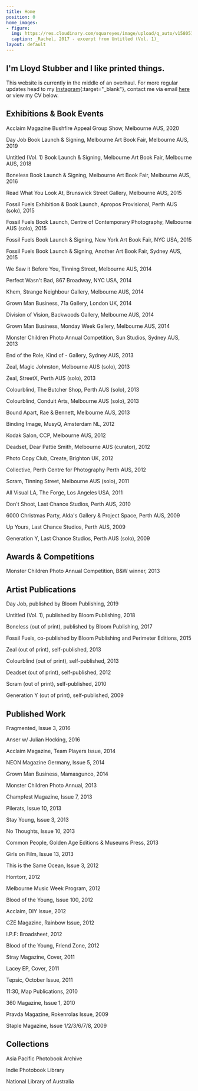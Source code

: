 ```yaml
---
title: Home
position: 0
home_images:
- figure: 
  img: https://res.cloudinary.com/squareyes/image/upload/q_auto/v1580517393/untitled_qdryl3.jpg
  caption: _Rachel, 2017 - excerpt from Untitled (Vol. 1)_
layout: default
---
```


## I'm Lloyd Stubber and I like printed things.

This website is currently in the middle of an overhaul. For more regular updates head to my [Instagram](https://www.instagram.com/lloydstubber){:target="\_blank"}, contact me via email [here](mailto:contact@lloydstubber.com) or view my CV below.

## Exhibitions & Book Events

Acclaim Magazine Bushfire Appeal Group Show, Melbourne AUS, 2020

Day Job Book Launch & Signing, Melbourne Art Book Fair, Melbourne AUS, 2019

Untitled (Vol. 1) Book Launch & Signing, Melbourne Art Book Fair, Melbourne AUS, 2018

Boneless Book Launch & Signing, Melbourne Art Book Fair, Melbourne AUS, 2016

Read What You Look At, Brunswick Street Gallery, Melbourne AUS, 2015

Fossil Fuels Exhibition & Book Launch, Apropos Provisional, Perth AUS (solo), 2015

Fossil Fuels Book Launch, Centre of Contemporary Photography, Melbourne AUS (solo), 2015

Fossil Fuels Book Launch & Signing, New York Art Book Fair, NYC USA, 2015

Fossil Fuels Book Launch & Signing, Another Art Book Fair, Sydney AUS, 2015

We Saw it Before You, Tinning Street, Melbourne AUS, 2014

Perfect Wasn't Bad, 867 Broadway, NYC USA, 2014

Khem, Strange Neighbour Gallery, Melbourne AUS, 2014

Grown Man Business, 71a Gallery, London UK, 2014

Division of Vision, Backwoods Gallery, Melbourne AUS, 2014

Grown Man Business, Monday Week Gallery, Melbourne AUS, 2014

Monster Children Photo Annual Competition, Sun Studios, Sydney AUS, 2013

End of the Role, Kind of - Gallery, Sydney AUS, 2013

Zeal, Magic Johnston, Melbourne AUS (solo), 2013

Zeal, StreetX, Perth AUS (solo), 2013

Colourblind, The Butcher Shop, Perth AUS (solo), 2013

Colourblind, Conduit Arts, Melbourne AUS (solo), 2013

Bound Apart, Rae & Bennett, Melbourne AUS, 2013

Binding Image, MusyQ, Amsterdam NL, 2012

Kodak Salon, CCP, Melbourne AUS, 2012

Deadset, Dear Pattie Smith, Melbourne AUS (curator), 2012

Photo Copy Club, Create, Brighton UK, 2012

Collective, Perth Centre for Photography Perth AUS, 2012

Scram, Tinning Street, Melbourne AUS (solo), 2011

All Visual LA, The Forge, Los Angeles USA, 2011

Don't Shoot, Last Chance Studios, Perth AUS, 2010

6000 Christmas Party, Alda's Gallery & Project Space, Perth AUS, 2009

Up Yours, Last Chance Studios, Perth AUS, 2009

Generation Y, Last Chance Studios, Perth AUS (solo), 2009

## Awards & Competitions

Monster Children Photo Annual Competition, B&W winner, 2013

## Artist Publications

Day Job, published by Bloom Publishing, 2019

Untitled (Vol. 1), published by Bloom Publishing, 2018

Boneless (out of print), published by Bloom Publishing, 2017

Fossil Fuels, co-published by Bloom Publishing and Perimeter Editions, 2015

Zeal (out of print), self-published, 2013

Colourblind (out of print), self-published, 2013

Deadset (out of print), self-published, 2012

Scram (out of print), self-published, 2010

Generation Y (out of print), self-published, 2009

## Published Work

Fragmented, Issue 3, 2016

Anser w/ Julian Hocking, 2016

Acclaim Magazine, Team Players Issue, 2014

NEON Magazine Germany, Issue 5, 2014

Grown Man Business, Mamasgunco, 2014

Monster Children Photo Annual, 2013

Champfest Magazine, Issue 7, 2013

Pilerats, Issue 10, 2013

Stay Young, Issue 3, 2013

No Thoughts, Issue 10, 2013

Common People, Golden Age Editions & Museums Press, 2013

Girls on Film, Issue 13, 2013

This is the Same Ocean, Issue 3, 2012

Horrtorr, 2012

Melbourne Music Week Program, 2012

Blood of the Young, Issue 100, 2012

Acclaim, DIY Issue, 2012

CZE Magazine, Rainbow Issue, 2012

I.P.F: Broadsheet, 2012

Blood of the Young, Friend Zone, 2012

Stray Magazine, Cover, 2011

Lacey EP, Cover, 2011

Tepsic, October Issue, 2011

11:30, Map Publications, 2010

360 Magazine, Issue 1, 2010

Pravda Magazine, Rokenrolas Issue, 2009

Staple Magazine, Issue 1/2/3/6/7/8, 2009

## Collections

Asia Pacific Photobook Archive

Indie Photobook Library

National Library of Australia
